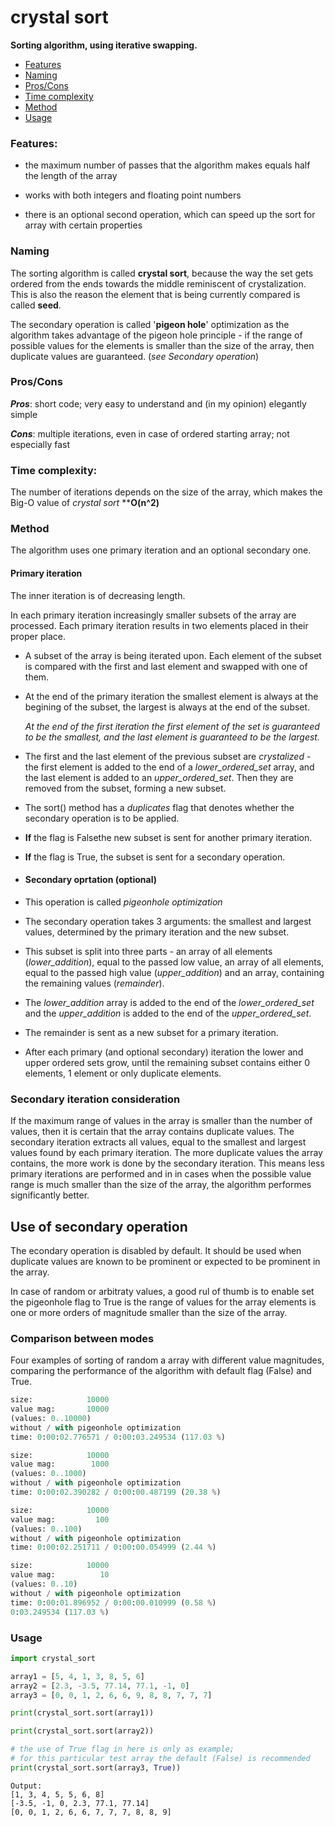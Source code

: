 # crystal sort

**Sorting algorithm, using iterative swapping.**

* [Features](#features)
* [Naming](#naming)
* [Pros/Cons](#proscons)
* [Time complexity](#complexity)
* [Method](#method)
* [Usage](#usage)

### Features:

* the maximum number of passes that the algorithm makes equals half the length of the array

* works with both integers and floating point numbers

* there is an optional second operation, which can speed up the sort for array with certain properties

### Naming

The sorting algorithm is called **crystal sort**, because the way the set gets ordered from the ends towards the middle reminiscent of crystalization. This is also the reason the element that is being currently compared is called **seed**.

The secondary operation is called '**pigeon hole**' optimization as the algorithm takes advantage of the pigeon hole principle - if the range of possible values for the elements is smaller than the size of the array, then duplicate values are guaranteed. (*see Secondary operation*)

### Pros/Cons

***Pros***: short code; very easy to understand and (in my opinion) elegantly simple

***Cons***: multiple iterations, even in case of ordered starting array; not especially fast

### Time complexity:

The number of iterations depends on the size of the array, which makes the Big-O value of *crystal sort*  ****O(n^2)**

### Method

The algorithm uses one primary iteration and an optional secondary one.

#### Primary iteration

The inner iteration is of decreasing length.

In each primary iteration increasingly smaller subsets of the array are processed. Each primary iteration results in two elements placed in their proper place.

* A subset of the array is being iterated upon. Each element of the subset is compared with the first and last element and swapped with one of them.

* At the end of the primary iteration the smallest element is always at the begining of the subset, the largest is always at the end of the subset.
  
  *At the end of thе first iteration the first element of the set is guaranteed to be the smallest, and the last element is guaranteed to be the largest.*

* The first and the last element of the previous subset are *crystalized* - the first element is added to the end of a *lower_ordered_set* array, and the last element is added to an *upper_ordered_set*. Then they are removed from the subset, forming a new subset.

* The sort() method has a *duplicates* flag that denotes whether the secondary operation is to be applied.

* **If** the flag is Falsethe new subset is sent for another primary iteration.

* **If** the flag is True, the subset is sent for a secondary operation.

* #### Secondary oprtation (optional)

* This operation is called *pigeonhole optimization*

* The secondary operation takes 3 arguments: the smallest and largest values, determined by the primary iteration and the new subset.
* This subset is split into three parts - an array of all elements (*lower_addition*), equal to the passed low value, an array of all elements, equal to the passed high value (*upper_addition*) and an array, containing the remaining values (*remainder*).

* The *lower_addition* array is added to the end of the *lower_ordered_set* and the *upper_addition* is added to the end of the *upper_ordered_set*.

* The remainder is sent as a new subset for a primary iteration.

* After each primary (and optional secondary) iteration the lower and upper ordered sets grow, until the remaining subset contains either 0 elements, 1 element or only duplicate elements.

### Secondary iteration consideration

If the maximum range of values in the array is smaller than the number of values, then it is certain that the array contains duplicate values. The secondary iteration extracts all values, equal to the smallest and largest values found by each primary iteration. The more duplicate values the array contains, the more work is done by the secondary iteration. This means less primary iterations are performed and in in cases when the possible value range is much smaller than the size of the array, the algorithm performes significantly better.

## Use of secondary operation

The econdary operation is disabled by default. It should be used when duplicate values are known to be prominent or expected to be prominent in the array.

In case of random or arbitraty values, a good rul of thumb is to enable set the pigeonhole flag to True is the range of values for the array elements is one or more orders of magnitude smaller than the size of the array.

### Comparison between modes

Four examples of sorting of random a array with different value magnitudes, comparing the performance of the algorithm with default flag (False) and True.

```python
size:            10000
value mag:       10000
(values: 0..10000)
without / with pigeonhole optimization 
time: 0:00:02.776571 / 0:00:03.249534 (117.03 %)

size:            10000
value mag:        1000
(values: 0..1000)
without / with pigeonhole optimization 
time: 0:00:02.390282 / 0:00:00.487199 (20.38 %)

size:            10000
value mag:         100
(values: 0..100)
without / with pigeonhole optimization 
time: 0:00:02.251711 / 0:00:00.054999 (2.44 %)

size:            10000
value mag:          10
(values: 0..10)
without / with pigeonhole optimization 
time: 0:00:01.896952 / 0:00:00.010999 (0.58 %)
0:03.249534 (117.03 %)
```

### Usage

```python
import crystal_sort

array1 = [5, 4, 1, 3, 8, 5, 6]
array2 = [2.3, -3.5, 77.14, 77.1, -1, 0]
array3 = [0, 0, 1, 2, 6, 6, 9, 8, 8, 7, 7, 7]

print(crystal_sort.sort(array1))

print(crystal_sort.sort(array2))

# the use of True flag in here is only as example;
# for this particular test array the default (False) is recommended
print(crystal_sort.sort(array3, True))
```

```
Output:
[1, 3, 4, 5, 5, 6, 8]
[-3.5, -1, 0, 2.3, 77.1, 77.14]
[0, 0, 1, 2, 6, 6, 7, 7, 7, 8, 8, 9]
```